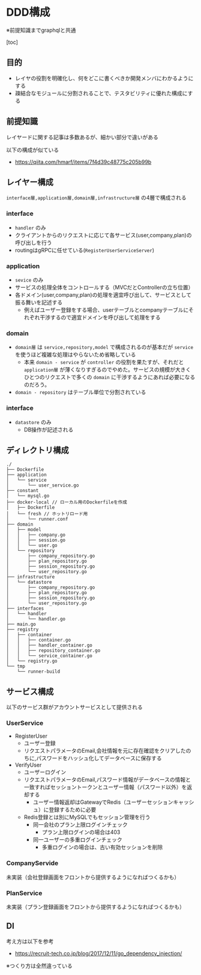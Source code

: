 # DDD構成

※前提知識までgraphqlと共通

[toc]

## 目的

- レイヤの役割を明確化し、何をどこに書くべきか開発メンバにわかるようにする
- 疎結合なモジュールに分割されることで、テスタビリティに優れた構成にする

## 前提知識

レイヤードに関する記事は多数あるが、細かい部分で違いがある

以下の構成が似ている

- https://qiita.com/hmarf/items/7f4d39c48775c205b99b

## レイヤー構成

`interface層,application層,domain層,infrastructure層` の4層で構成される

### interface

- `handler` のみ
- クライアントからのリクエストに応じて各サービス(user,company,plan)の呼び出しを行う
- routingはgRPCに任せている(`RegisterUserServiceServer`)

### application

- `sevice` のみ
- サービスの処理全体をコントロールする（MVCだとControllerの立ち位置）
- 各ドメイン(user,company,plan)の処理を適宜呼び出して、サービスとして振る舞いを記述する
    - 例えばユーザー登録をする場合、userテーブルとcompanyテーブルにそれぞれ干渉するので適宜ドメインを呼び出して処理をする

### domain

- `domain層` は `service,repository,model` で構成されるのが基本だが `service` を使うほど複雑な処理はやらないため省略している
    - 本来 `domain - service` が `controller` の役割を果たすが、それだと `application層` が薄くなりすぎるのでやめた。サービスの規模が大きくひとつのリクエストで多くの `domain` に干渉するようにあれば必要になるのだろう。
- `domain - repository` はテーブル単位で分割されている

### interface

- `datastore` のみ
    - DB操作が記述される

## ディレクトリ構成

```
./
├── Dockerfile
├── application
│   └── service
│       └── user_service.go
├── constant
│   └── mysql.go
├── docker-local // ローカル用のDockerfileを作成
│   ├── Dockerfile
│   └── fresh // ホットリロード用
│       └── runner.conf
├── domain
│   ├── model
│   │   ├── company.go
│   │   ├── session.go
│   │   └── user.go
│   └── repository
│       ├── company_repository.go
│       ├── plan_repository.go
│       ├── session_repository.go
│       └── user_repository.go
├── infrastructure
│   └── datastore
│       ├── company_repository.go
│       ├── plan_repository.go
│       ├── session_repository.go
│       └── user_repository.go
├── interfaces
│   └── handler
│       └── handler.go
├── main.go
├── registry
│   ├── container
│   │   ├── container.go
│   │   ├── handler_container.go
│   │   ├── repository_container.go
│   │   └── service_container.go
│   └── registry.go
└── tmp
    └── runner-build
```

## サービス構成

以下のサービス群がアカウントサービスとして提供される

### UserService

- RegisterUser
    - ユーザー登録
    - リクエストパラメータのEmail,会社情報を元に存在確認をクリアしたのちに,パスワードをハッシュ化してデータベースに保存する
- VerifyUser
    - ユーザーログイン
    - リクエストパラメータのEmail,パスワード情報がデータベースの情報と一致すればセッショントークンとユーザー情報（パスワード以外）を返却する
        - ユーザー情報返却はGatewayでRedis（ユーザーセッションキャッシュ）に登録するために必要
    - Redis登録とは別にMySQLでもセッション管理を行う
        - 同一会社のプラン上限ログインチェック
            - プラン上限ログインの場合は403
        - 同一ユーザーの多重ログインチェック
            - 多重ログインの場合は、古い有効セッションを削除

### CompanyServide

未実装（会社登録画面をフロントから提供するようになればつくるかも）

### PlanService

未実装（プラン登録画面をフロントから提供するようになればつくるかも）

## DI

考え方は以下を参考

- https://recruit-tech.co.jp/blog/2017/12/11/go_dependency_injection/

※つくり方は全然違っている
